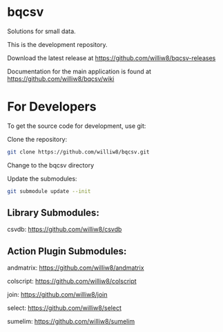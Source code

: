 # bqcsv

Solutions for small data.

This is the development repository.

Download the latest release at https://github.com/williw8/bqcsv-releases

Documentation for the main application is found at https://github.com/williw8/bqcsv/wiki

# For Developers

To get the source code for development, use git:

Clone the repository:
```bash
git clone https://github.com/williw8/bqcsv.git
```

Change to the bqcsv directory

Update the submodules:
```bash
git submodule update --init
```

## Library Submodules:

csvdb: https://github.com/williw8/csvdb
   

## Action Plugin Submodules:

andmatrix: https://github.com/williw8/andmatrix 

colscript: https://github.com/williw8/colscript 

join: https://github.com/williw8/join 

select: https://github.com/williw8/select 

sumelim: https://github.com/williw8/sumelim 
